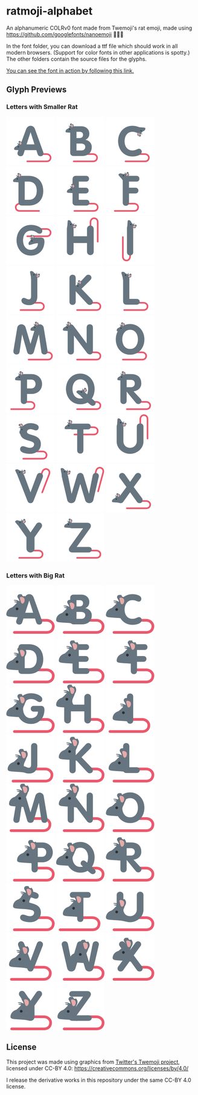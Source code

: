 # ratmoji-alphabet
An alphanumeric COLRv0 font made from Twemoji's rat emoji, made using https://github.com/googlefonts/nanoemoji 🐀🐀🐀


In the font folder, you can download a ttf file which should work in all modern browsers. 
(Support for color fonts in other applications is spotty.)
The other folders contain the source files for the glyphs.

[You can see the font in action by following this link.](https://bacontime.github.io/ratmoji-alphabet/)

## Glyph Previews

### Letters with Smaller Rat
    
![](LetterRasters/WeeRat/A.png)
![](LetterRasters/WeeRat/B.png)
![](LetterRasters/WeeRat/C.png)
![](LetterRasters/WeeRat/D.png)
![](LetterRasters/WeeRat/E.png)
![](LetterRasters/WeeRat/F.png)
![](LetterRasters/WeeRat/G.png)
![](LetterRasters/WeeRat/H.png)
![](LetterRasters/WeeRat/I.png)
![](LetterRasters/WeeRat/J.png)
![](LetterRasters/WeeRat/K.png)
![](LetterRasters/WeeRat/L.png)
![](LetterRasters/WeeRat/M.png)
![](LetterRasters/WeeRat/N.png)
![](LetterRasters/WeeRat/O.png)
![](LetterRasters/WeeRat/P.png)
![](LetterRasters/WeeRat/Q.png)
![](LetterRasters/WeeRat/R.png)
![](LetterRasters/WeeRat/S.png)
![](LetterRasters/WeeRat/T.png)
![](LetterRasters/WeeRat/U.png)
![](LetterRasters/WeeRat/V.png)
![](LetterRasters/WeeRat/W.png)
![](LetterRasters/WeeRat/X.png)
![](LetterRasters/WeeRat/Y.png)
![](LetterRasters/WeeRat/Z.png)


### Letters with Big Rat

![](LetterRasters/BeegRat/A.png)
![](LetterRasters/BeegRat/B.png)
![](LetterRasters/BeegRat/C.png)
![](LetterRasters/BeegRat/D.png)
![](LetterRasters/BeegRat/E.png)
![](LetterRasters/BeegRat/F.png)
![](LetterRasters/BeegRat/G.png)
![](LetterRasters/BeegRat/H.png)
![](LetterRasters/BeegRat/I.png)
![](LetterRasters/BeegRat/J.png)
![](LetterRasters/BeegRat/K.png)
![](LetterRasters/BeegRat/L.png)
![](LetterRasters/BeegRat/M.png)
![](LetterRasters/BeegRat/N.png)
![](LetterRasters/BeegRat/O.png)
![](LetterRasters/BeegRat/P.png)
![](LetterRasters/BeegRat/Q.png)
![](LetterRasters/BeegRat/R.png)
![](LetterRasters/BeegRat/S.png)
![](LetterRasters/BeegRat/T.png)
![](LetterRasters/BeegRat/U.png)
![](LetterRasters/BeegRat/V.png)
![](LetterRasters/BeegRat/W.png)
![](LetterRasters/BeegRat/X.png)
![](LetterRasters/BeegRat/Y.png)
![](LetterRasters/BeegRat/Z.png)
    


## License
This project was made using graphics from [Twitter's Twemoji project](https://github.com/twitter/twemoji), licensed under CC-BY 4.0: https://creativecommons.org/licenses/by/4.0/

I release the derivative works in this repository under the same CC-BY 4.0 license.

